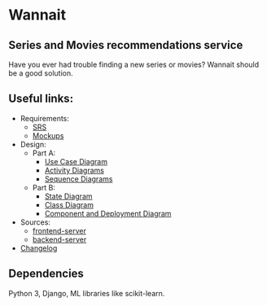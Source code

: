 # Wannait
## Series and Movies recommendations service
Have you ever had trouble finding a new series or movies? Wannait should be a good solution.

## Useful links:
* Requirements:
   * [SRS](https://github.com/L1ttl3S1st3r/wannait/blob/master/Documents/Requirements/Requirements%20Document.md)  
   * [Mockups](https://github.com/L1ttl3S1st3r/wannait/tree/master/Documents/images/mockups)  
* Design:
   * Part A:
      * [Use Case Diagram](https://github.com/L1ttl3S1st3r/wannait/blob/master/Documents/Design/UseCase/Readme.md)
      * [Activity Diagrams](https://github.com/L1ttl3S1st3r/wannait/blob/master/Documents/Design/Activity/Readme.md)
      * [Sequence Diagrams](https://github.com/L1ttl3S1st3r/wannait/tree/master/Documents/Design/Sequence)
   * Part B:  
      * [State Diagram](https://github.com/L1ttl3S1st3r/wannait/tree/master/Documents/Design/State)
      * [Class Diagram](https://github.com/L1ttl3S1st3r/wannait/tree/master/Documents/Design/Class)  
      * [Component and Deployment Diagram](https://github.com/L1ttl3S1st3r/wannait/tree/master/Documents/Design/ComponentsAndDeployment)  
* Sources:
  * [frontend-server](https://github.com/L1ttl3S1st3r/wannait/tree/master/Source/wannait/frontend_server)
  * [backend-server](https://github.com/L1ttl3S1st3r/wannait/tree/master/Source/wannait/backend_server)  
* [Сhangelog](https://github.com/L1ttl3S1st3r/wannait/blob/master/Documents/%D1%81hangelog.md)

## Dependencies
Python 3, Django, ML libraries like scikit-learn.

